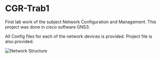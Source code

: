 # CGR-Trab1
First lab work of the subject Network Configuration and Management. 
This project was done in cisco software GNS3.

All Config files for each of the network devices is provided. Project file is also provided. 

![Network Structure](https://github.com/MarcosM12/CGR-Trab1/blob/main/DESIGN%20AND%20CONFIGURE%20AN%20ENTERPRISE%20NETWORK.PNG)
